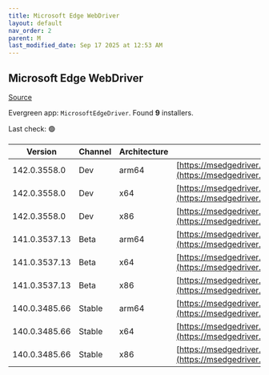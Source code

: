 ```yaml
---
title: Microsoft Edge WebDriver
layout: default
nav_order: 2
parent: M
last_modified_date: Sep 17 2025 at 12:53 AM
---
```


## Microsoft Edge WebDriver

[Source](https://www.microsoft.com/edge)

Evergreen app: `MicrosoftEdgeDriver`. Found **9** installers.

Last check: 🟢

| Version       | Channel | Architecture | URI                                                                                                                                            |
| ------------- | ------- | ------------ | ---------------------------------------------------------------------------------------------------------------------------------------------- |
| 142.0.3558.0  | Dev     | arm64        | [https://msedgedriver.microsoft.com/142.0.3558.0/edgedriver_arm64.zip](https://msedgedriver.microsoft.com/142.0.3558.0/edgedriver_arm64.zip)   |
| 142.0.3558.0  | Dev     | x64          | [https://msedgedriver.microsoft.com/142.0.3558.0/edgedriver_win64.zip](https://msedgedriver.microsoft.com/142.0.3558.0/edgedriver_win64.zip)   |
| 142.0.3558.0  | Dev     | x86          | [https://msedgedriver.microsoft.com/142.0.3558.0/edgedriver_win32.zip](https://msedgedriver.microsoft.com/142.0.3558.0/edgedriver_win32.zip)   |
| 141.0.3537.13 | Beta    | arm64        | [https://msedgedriver.microsoft.com/141.0.3537.13/edgedriver_arm64.zip](https://msedgedriver.microsoft.com/141.0.3537.13/edgedriver_arm64.zip) |
| 141.0.3537.13 | Beta    | x64          | [https://msedgedriver.microsoft.com/141.0.3537.13/edgedriver_win64.zip](https://msedgedriver.microsoft.com/141.0.3537.13/edgedriver_win64.zip) |
| 141.0.3537.13 | Beta    | x86          | [https://msedgedriver.microsoft.com/141.0.3537.13/edgedriver_win32.zip](https://msedgedriver.microsoft.com/141.0.3537.13/edgedriver_win32.zip) |
| 140.0.3485.66 | Stable  | arm64        | [https://msedgedriver.microsoft.com/140.0.3485.66/edgedriver_arm64.zip](https://msedgedriver.microsoft.com/140.0.3485.66/edgedriver_arm64.zip) |
| 140.0.3485.66 | Stable  | x64          | [https://msedgedriver.microsoft.com/140.0.3485.66/edgedriver_win64.zip](https://msedgedriver.microsoft.com/140.0.3485.66/edgedriver_win64.zip) |
| 140.0.3485.66 | Stable  | x86          | [https://msedgedriver.microsoft.com/140.0.3485.66/edgedriver_win32.zip](https://msedgedriver.microsoft.com/140.0.3485.66/edgedriver_win32.zip) |
